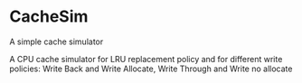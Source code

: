 # CacheSim
A simple cache simulator

A CPU cache simulator for LRU replacement policy and for different write policies: Write Back and Write Allocate, Write Through and Write no allocate
